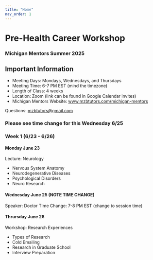 ```yaml
---
title: "Home"
nav_order: 1
---
```

# Pre-Health Career Workshop
### Michigan Mentors Summer 2025

## Important Information
- Meeting Days: Mondays, Wednesdays, and Thursdays
- Meeting Time: 6-7 PM EST (mind the timezone)
- Length of Class: 4 weeks
- Location: Zoom (link can be found in Google Calendar invites)
- Michigan Mentors Website: www.mzbtutors.com/michigan-mentors

Questions: mzbtutors@gmail.com

### Please see time change for this Wednesday 6/25

### Week 1 (6/23 - 6/26)
#### Monday June 23
Lecture: Neurology
- Nervous System Anatomy
- Neurodegenerative Diseases
- Psychological Disorders
- Neuro Research

#### Wednesday June 25 (NOTE TIME CHANGE)
Speaker: Doctor
Time Change: 7-8 PM EST (change to session time)

#### Thrursday June 26
Workshop: Research Experiences
- Types of Research
- Cold Emailing
- Research in Graduate School
- Interview Preparation